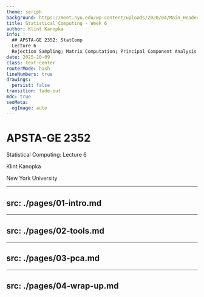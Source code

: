 ```yaml
---
theme: seriph
background: https://meet.nyu.edu/wp-content/uploads/2020/04/Main_Header.jpg
title: Statistical Computing - Week 6
author: Klint Kanopka
info: |
  ## APSTA-GE 2352: StatComp 
  Lecture 6
  Rejection Sampling; Matrix Computation; Principal Component Analysis
date: 2025-10-09
class: text-center
routerMode: hash
lineNumbers: true
drawings:
  persist: false
transition: fade-out
mdc: true
seoMeta:
  ogImage: auto
---
```


# APSTA-GE 2352

Statistical Computing: Lecture 6

Klint Kanopka

New York University

---
src: ./pages/01-intro.md
---

---
src: ./pages/02-tools.md
---

---
src: ./pages/03-pca.md
---

---
src: ./pages/04-wrap-up.md
---





